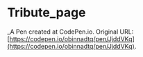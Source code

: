 # Tribute_page
 _A Pen created at CodePen.io. Original URL: [https://codepen.io/obinnadtq/pen/JjddVKq](https://codepen.io/obinnadtq/pen/JjddVKq).

 